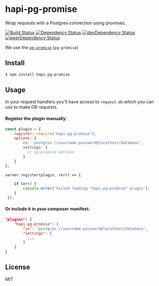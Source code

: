 # hapi-pg-promise

Wrap requests with a Postgres connection using promises.

[![Build Status](https://travis-ci.org/dszczyt/hapi-pg-promise.svg?branch=master)](https://travis-ci.org/dszczyt/hapi-pg-promise)
[![Dependency Status](https://david-dm.org/dszczyt/hapi-pg-promise.svg?style=flat)](https://david-dm.org/dszczyt/hapi-pg-promise)
[![devDependency Status](https://david-dm.org/dszczyt/hapi-pg-promise/dev-status.svg?style=flat)](https://david-dm.org/dszczyt/hapi-pg-promise#info=devDependencies)
[![peerDependency Status](https://david-dm.org/dszczyt/hapi-pg-promise/peer-status.svg?style=flat)](https://david-dm.org/dszczyt/hapi-pg-promise#info=peerDependencies)

We use the [`pg-promise`](https://github.com/vitaly-t/pg-promise) (`pg-promise`)


## Install

```bash
$ npm install hapi-pg-promise
```


## Usage

In your request handlers you'll have access to `request.db` which you
can use to make DB requests.

#### Register the plugin manually.

```js
const plugin = {
    register: require('hapi-pg-promise'),
    options: {
        cn: 'postgres://username:password@localhost/database',
        settings: {
          // pg-promise options
        }
    }
};

server.register(plugin, (err) => {

    if (err) {
        console.error('Failed loading "hapi-pg-promise" plugin');
    }
 });
```

#### Or include it in your composer manifest.

```json
"plugins": {
    "hapi-pg-promise": {
        "cn": "postgres://username:password@localhost/database",
        "settings": {
          ...
        }
    }
}
```

## License

MIT
